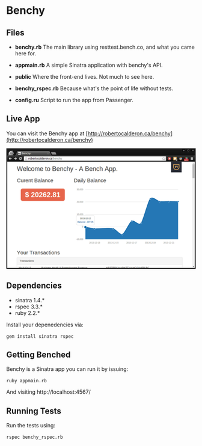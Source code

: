 # Benchy

## Files

* **benchy.rb** The main library using resttest.bench.co, and what you came here for.

* **appmain.rb** A simple Sinatra application with benchy's API.
* **public** Where the front-end lives. Not much to see here.
* **benchy_rspec.rb** Because what's the point of life without tests.
* **config.ru** Script to run the app from Passenger.


## Live App

You can visit the Benchy app at [http://robertocalderon.ca/benchy](http://robertocalderon.ca/benchy)

![Image](https://raw.githubusercontent.com/calderonroberto/benchy/master/screenshot.gif)

## Dependencies

* sinatra 1.4.*
* rspec 3.3.*
* ruby 2.2.*

Install your depenedencies via:

```
gem install sinatra rspec
```

## Getting Benched

Benchy is a Sinatra app you can run it by issuing:

```
ruby appmain.rb
```

And visiting http://localhost:4567/

## Running Tests

Run the tests using:

```
rspec benchy_rspec.rb
```
